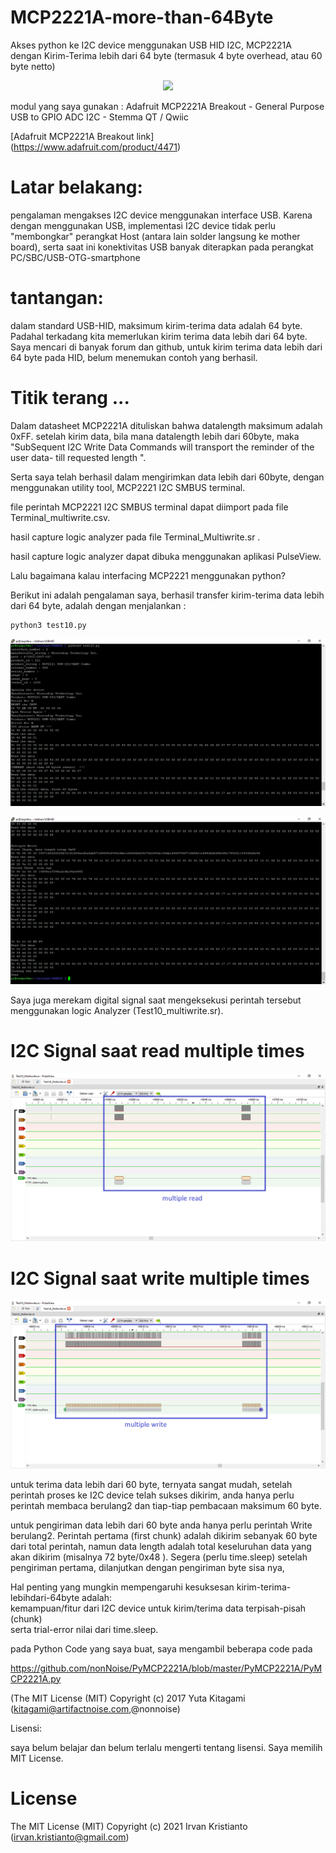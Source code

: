 # MCP2221A-more-than-64Byte


Akses python ke I2C device menggunakan USB HID I2C, MCP2221A
<br>dengan Kirim-Terima lebih dari 64 byte (termasuk 4 byte overhead, atau 60 byte netto)

<p align="center">
  <img src="img/Gambar01.png">
</p>

modul yang saya gunakan : Adafruit MCP2221A Breakout - General Purpose USB to GPIO ADC I2C - Stemma QT / Qwiic

[Adafruit MCP2221A Breakout link] (https://www.adafruit.com/product/4471)

# Latar belakang:
pengalaman mengakses I2C device menggunakan interface USB. Karena dengan menggunakan USB, 
implementasi I2C device tidak perlu "membongkar" perangkat Host (antara lain solder langsung ke mother board), 
serta saat ini konektivitas USB banyak diterapkan pada perangkat PC/SBC/USB-OTG-smartphone

# tantangan:
dalam standard USB-HID, maksimum kirim-terima data adalah 64 byte. 
Padahal terkadang kita memerlukan kirim terima data lebih dari 64 byte.
Saya mencari di banyak forum dan github, untuk kirim terima data lebih dari 64 byte pada HID, 
belum menemukan contoh yang berhasil.

# Titik terang ... 
Dalam datasheet MCP2221A dituliskan bahwa datalength maksimum adalah 0xFF. 
setelah kirim data, bila mana datalength lebih dari 60byte, 
maka "SubSequent I2C Write Data Commands will transport the reminder of the user data- till requested length ".

Serta saya telah berhasil dalam mengirimkan data lebih dari 60byte, 
dengan menggunakan utility tool, MCP2221 I2C SMBUS terminal.

file perintah MCP2221 I2C SMBUS terminal dapat diimport pada file Terminal_multiwrite.csv.

hasil capture logic analyzer pada file Terminal_Multiwrite.sr .

hasil capture logic analyzer dapat dibuka menggunakan aplikasi PulseView.

Lalu bagaimana kalau interfacing MCP2221 menggunakan python?

Berikut ini adalah pengalaman saya, berhasil transfer kirim-terima data lebih dari 64 byte, adalah dengan menjalankan :

```
python3 test10.py
```

<p align="center">
  <img src="img/python01.png">
</p>


<p align="center">
  <img src="img/python02.png">
</p>


Saya juga merekam digital signal saat mengeksekusi perintah tersebut menggunakan logic Analyzer (Test10_multiwrite.sr).

# I2C Signal saat read multiple times

<p align="center">
  <img src="img/multipleread.png">
</p>
 
# I2C Signal saat write multiple times

<p align="center">
  <img src="img/multiplewrite.png">
</p>
 

untuk terima data lebih dari 60 byte,
ternyata sangat mudah,
setelah perintah proses ke I2C device telah sukses dikirim, 
anda hanya perlu perintah membaca berulang2 dan tiap-tiap pembacaan maksimum 60 byte.

untuk pengiriman data lebih dari 60 byte 
anda hanya perlu perintah Write berulang2.
Perintah pertama (first chunk) adalah dikirim sebanyak 60 byte dari total perintah, 
namun data length adalah total keseluruhan data yang akan dikirim (misalnya 72 byte/0x48 ). 
Segera (perlu time.sleep) setelah pengiriman pertama, dilanjutkan dengan pengiriman byte sisa nya,

Hal penting yang mungkin mempengaruhi kesuksesan kirim-terima-lebihdari-64byte adalah:
<br> kemampuan/fitur dari I2C device untuk kirim/terima data terpisah-pisah (chunk)
<br> serta trial-error nilai dari time.sleep.

pada Python Code yang saya buat, saya mengambil beberapa code pada  

https://github.com/nonNoise/PyMCP2221A/blob/master/PyMCP2221A/PyMCP2221A.py

(The MIT License (MIT) Copyright (c) 2017 Yuta Kitagami (kitagami@artifactnoise.com,@nonnoise)

Lisensi:

saya belum belajar dan belum terlalu mengerti  tentang lisensi.
Saya memilih MIT License.

# License 

The MIT License (MIT) Copyright (c) 2021 Irvan Kristianto (irvan.kristianto@gmail.com)

